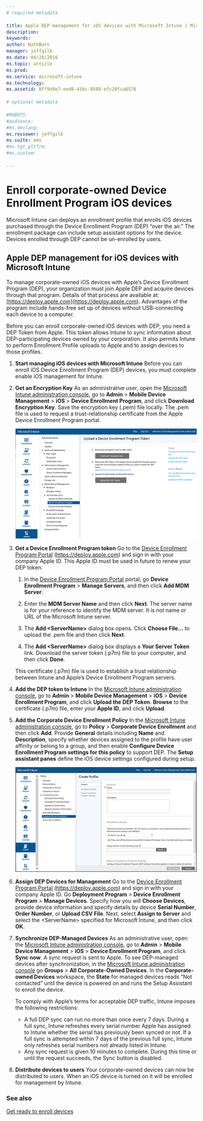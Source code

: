 ```yaml
---
# required metadata

title: Apple DEP management for iOS devices with Microsoft Intune | Microsoft Intune
description:
keywords:
author: NathBarn
manager: jeffgilb
ms.date: 04/28/2016
ms.topic: article
ms.prod:
ms.service: microsoft-intune
ms.technology:
ms.assetid: 8ff9d9e7-eed8-416c-8508-efc20fca8578

# optional metadata

#ROBOTS:
#audience:
#ms.devlang:
ms.reviewer: jeffgilb
ms.suite: ems
#ms.tgt_pltfrm:
#ms.custom:

---
```


# Enroll corporate-owned Device Enrollment Program iOS devices
Microsoft Intune can deploys an enrollment profile that enrolls iOS devices purchased through the Device Enrollment Program (DEP) “over the air.” The enrollment package can include setup assistant options for the device. Devices enrolled through DEP cannot be un-enrolled by users.

## Apple DEP management for iOS devices with Microsoft Intune
To manage corporate-owned iOS devices with Apple’s Device Enrollment Program (DEP), your organization must join Apple DEP and acquire devices through that program. Details of that process are available at:  [https://deploy.apple.com](https://deploy.apple.com). Advantages of the program include hands-free set up of devices without USB-connecting each device to a computer.

Before you can enroll corporate-owned iOS devices with DEP, you need a DEP Token from Apple. This token allows Intune to sync information about DEP-participating devices owned by your corporation. It also permits Intune to perform Enrollment Profile uploads to Apple and to assign devices to those profiles.

1.  **Start managing iOS devices with Microsoft Intune**
    Before you can enroll iOS Device Enrollment Program (DEP) devices, you must complete enable iOS management for Intune.

2.  **Get an Encryption Key**
    As an administrative user, open the [Microsoft Intune administration console](http://manage.microsoft.com), go to **Admin** &gt; **Mobile Device Management** &gt; **iOS** &gt; **Device Enrollment Program**, and click **Download Encryption Key**. Save the encryption key (.pem) file locally. The .pem file is used to request a trust-relationship certificate from the Apple Device Enrollment Program portal.

      ![Update a device enrollment program token](../media/dev-sa-ios-dep.png)

3.  **Get a Device Enrollment Program token**
    Go to the [Device Enrollment Program Portal](https://deploy.apple.com) (https://deploy.apple.com) and sign in with your company Apple ID. This Apple ID must be used in future to renew your DEP token.

    1.  In the [Device Enrollment Program Portal](https://deploy.apple.com) portal, go **Device Enrollment Program** &gt; **Manage Servers**, and then click **Add MDM Server**.

    2.  Enter the **MDM Server Name** and then click **Next**. The server name is for your reference to identify the MDM server. It is not name or URL of the Microsoft Intune server.

    3.  The **Add &lt;ServerName&gt;** dialog box opens. Click **Choose File…** to upload the .pem file and then click **Next**.

    4.  The **Add &lt;ServerName&gt;** dialog box displays a **Your Server Token** link. Download the server token (.p7m) file to your computer, and then click **Done**.

    This certificate (.p7m) file is used to establish a trust relationship between Intune and Apple’s Device Enrollment Program servers.

4.  **Add the DEP token to Intune**
    In the [Microsoft Intune administration console](http://manage.microsoft.com), go to **Admin** &gt; **Mobile Device Management** &gt; **iOS** &gt; **Device Enrollment Program**, and click **Upload the DEP Token**. **Browse** to the certificate (.p7m) file, enter your **Apple ID**, and click **Upload**.

5.  **Add the Corporate Device Enrollment Policy**
    In the [Microsoft Intune administration console](http://manage.microsoft.com), go to **Policy** &gt; **Corporate Device Enrollment** and then click **Add**. Provide **General** details including **Name** and **Description**, specify whether devices assigned to the profile have user affinity or belong to a group, and then enable **Configure Device Enrollment Program settings for this policy** to support DEP. The **Setup assistant panes** define the iOS device settings configured during setup.

      ![Setup assistant pane](../media/pol-sa-corp-enroll.png)

6.  **Assign DEP Devices for Management**
    Go to the [Device Enrollment Program Portal](https://deploy.apple.com) (https://deploy.apple.com) and sign in with your company Apple ID. Go **Deployment Program** &gt; **Device Enrollment Program** &gt; **Manage Devices**. Specify how you will **Choose Devices**, provide device information and specify details by device **Serial Number**, **Order Number**, or **Upload CSV File**. Next, select **Assign to Server** and select the &lt;ServerName&gt; specified for Microsoft Intune, and then click **OK**.

7.  **Synchronize DEP-Managed Devices**
    As an administrative user, open the [Microsoft Intune administration console](http://manage.microsoft.com), go to **Admin** &gt; **Mobile Device Management** &gt; **iOS** &gt; **Device Enrollment Program**, and click **Sync now**. A sync request is sent to Apple. To see DEP-managed devices after synchronization, in the [Microsoft Intune administration console](http://manage.microsoft.com) go **Groups** &gt; **All Corporate-Owned Devices**. In the **Corporate-owned Devices** workspace, the **State** for managed devices reads “Not contacted” until the device is powered on and runs the Setup Assistant to enroll the device.

    To comply with Apple’s terms for acceptable DEP traffic, Intune imposes the following restrictions:
     -	A full DEP sync can run no more than once every 7 days. During a full sync, Intune refreshes every serial number Apple has assigned to Intune whether the serial has previously been synced or not. If a full sync is attempted within 7 days of the previous full sync, Intune only refreshes serial numbers not already listed in Intune.
     -	Any sync request is given 10 minutes to complete. During this time or until the request succeeds, the Sync button is disabled.

8.  **Distribute devices to users**
    Your corporate-owned devices can now be distributed to users. When an iOS device is turned on it will be enrolled for management by Intune.



### See also
[Get ready to enroll devices](get-ready-to-enroll-devices-in-microsoft-intune.md)
